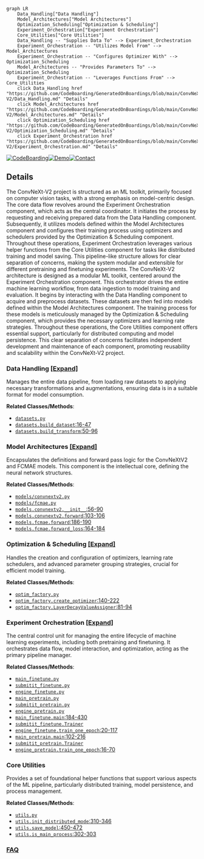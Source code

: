 ```mermaid
graph LR
    Data_Handling["Data Handling"]
    Model_Architectures["Model Architectures"]
    Optimization_Scheduling["Optimization & Scheduling"]
    Experiment_Orchestration["Experiment Orchestration"]
    Core_Utilities["Core Utilities"]
    Data_Handling -- "Supplies Data To" --> Experiment_Orchestration
    Experiment_Orchestration -- "Utilizes Model From" --> Model_Architectures
    Experiment_Orchestration -- "Configures Optimizer With" --> Optimization_Scheduling
    Model_Architectures -- "Provides Parameters To" --> Optimization_Scheduling
    Experiment_Orchestration -- "Leverages Functions From" --> Core_Utilities
    click Data_Handling href "https://github.com/CodeBoarding/GeneratedOnBoardings/blob/main/ConvNeXt-V2/Data_Handling.md" "Details"
    click Model_Architectures href "https://github.com/CodeBoarding/GeneratedOnBoardings/blob/main/ConvNeXt-V2/Model_Architectures.md" "Details"
    click Optimization_Scheduling href "https://github.com/CodeBoarding/GeneratedOnBoardings/blob/main/ConvNeXt-V2/Optimization_Scheduling.md" "Details"
    click Experiment_Orchestration href "https://github.com/CodeBoarding/GeneratedOnBoardings/blob/main/ConvNeXt-V2/Experiment_Orchestration.md" "Details"
```

[![CodeBoarding](https://img.shields.io/badge/Generated%20by-CodeBoarding-9cf?style=flat-square)](https://github.com/CodeBoarding/GeneratedOnBoardings)[![Demo](https://img.shields.io/badge/Try%20our-Demo-blue?style=flat-square)](https://www.codeboarding.org/demo)[![Contact](https://img.shields.io/badge/Contact%20us%20-%20contact@codeboarding.org-lightgrey?style=flat-square)](mailto:contact@codeboarding.org)

## Details

The ConvNeXt-V2 project is structured as an ML toolkit, primarily focused on computer vision tasks, with a strong emphasis on model-centric design. The core data flow revolves around the Experiment Orchestration component, which acts as the central coordinator. It initiates the process by requesting and receiving prepared data from the Data Handling component. Subsequently, it utilizes models defined within the Model Architectures component and configures their training process using optimizers and schedulers provided by the Optimization & Scheduling component. Throughout these operations, Experiment Orchestration leverages various helper functions from the Core Utilities component for tasks like distributed training and model saving. This pipeline-like structure allows for clear separation of concerns, making the system modular and extensible for different pretraining and finetuning experiments. The ConvNeXt-V2 architecture is designed as a modular ML toolkit, centered around the Experiment Orchestration component. This orchestrator drives the entire machine learning workflow, from data ingestion to model training and evaluation. It begins by interacting with the Data Handling component to acquire and preprocess datasets. These datasets are then fed into models defined within the Model Architectures component. The training process for these models is meticulously managed by the Optimization & Scheduling component, which provides the necessary optimizers and learning rate strategies. Throughout these operations, the Core Utilities component offers essential support, particularly for distributed computing and model persistence. This clear separation of concerns facilitates independent development and maintenance of each component, promoting reusability and scalability within the ConvNeXt-V2 project.

### Data Handling [[Expand]](./Data_Handling.md)
Manages the entire data pipeline, from loading raw datasets to applying necessary transformations and augmentations, ensuring data is in a suitable format for model consumption.


**Related Classes/Methods**:

- <a href="https://github.com/facebookresearch/ConvNeXt-V2/blob/main/datasets.py" target="_blank" rel="noopener noreferrer">`datasets.py`</a>
- <a href="https://github.com/facebookresearch/ConvNeXt-V2/blob/main/datasets.py#L16-L47" target="_blank" rel="noopener noreferrer">`datasets.build_dataset`:16-47</a>
- <a href="https://github.com/facebookresearch/ConvNeXt-V2/blob/main/datasets.py#L50-L96" target="_blank" rel="noopener noreferrer">`datasets.build_transform`:50-96</a>


### Model Architectures [[Expand]](./Model_Architectures.md)
Encapsulates the definitions and forward pass logic for the ConvNeXtV2 and FCMAE models. This component is the intellectual core, defining the neural network structures.


**Related Classes/Methods**:

- <a href="https://github.com/facebookresearch/ConvNeXt-V2/blob/main/models/convnextv2.py" target="_blank" rel="noopener noreferrer">`models/convnextv2.py`</a>
- <a href="https://github.com/facebookresearch/ConvNeXt-V2/blob/main/models/fcmae.py" target="_blank" rel="noopener noreferrer">`models/fcmae.py`</a>
- <a href="https://github.com/facebookresearch/ConvNeXt-V2/blob/main/models/convnextv2.py#L56-L90" target="_blank" rel="noopener noreferrer">`models.convnextv2.__init__`:56-90</a>
- <a href="https://github.com/facebookresearch/ConvNeXt-V2/blob/main/models/convnextv2.py#L103-L106" target="_blank" rel="noopener noreferrer">`models.convnextv2.forward`:103-106</a>
- <a href="https://github.com/facebookresearch/ConvNeXt-V2/blob/main/models/fcmae.py#L186-L190" target="_blank" rel="noopener noreferrer">`models.fcmae.forward`:186-190</a>
- <a href="https://github.com/facebookresearch/ConvNeXt-V2/blob/main/models/fcmae.py#L164-L184" target="_blank" rel="noopener noreferrer">`models.fcmae.forward_loss`:164-184</a>


### Optimization & Scheduling [[Expand]](./Optimization_Scheduling.md)
Handles the creation and configuration of optimizers, learning rate schedulers, and advanced parameter grouping strategies, crucial for efficient model training.


**Related Classes/Methods**:

- <a href="https://github.com/facebookresearch/ConvNeXt-V2/blob/main/optim_factory.py" target="_blank" rel="noopener noreferrer">`optim_factory.py`</a>
- <a href="https://github.com/facebookresearch/ConvNeXt-V2/blob/main/optim_factory.py#L140-L222" target="_blank" rel="noopener noreferrer">`optim_factory.create_optimizer`:140-222</a>
- <a href="https://github.com/facebookresearch/ConvNeXt-V2/blob/main/optim_factory.py#L81-L94" target="_blank" rel="noopener noreferrer">`optim_factory.LayerDecayValueAssigner`:81-94</a>


### Experiment Orchestration [[Expand]](./Experiment_Orchestration.md)
The central control unit for managing the entire lifecycle of machine learning experiments, including both pretraining and finetuning. It orchestrates data flow, model interaction, and optimization, acting as the primary pipeline manager.


**Related Classes/Methods**:

- <a href="https://github.com/facebookresearch/ConvNeXt-V2/blob/main/main_finetune.py" target="_blank" rel="noopener noreferrer">`main_finetune.py`</a>
- <a href="https://github.com/facebookresearch/ConvNeXt-V2/blob/main/submitit_finetune.py" target="_blank" rel="noopener noreferrer">`submitit_finetune.py`</a>
- <a href="https://github.com/facebookresearch/ConvNeXt-V2/blob/main/engine_finetune.py" target="_blank" rel="noopener noreferrer">`engine_finetune.py`</a>
- <a href="https://github.com/facebookresearch/ConvNeXt-V2/blob/main/main_pretrain.py" target="_blank" rel="noopener noreferrer">`main_pretrain.py`</a>
- <a href="https://github.com/facebookresearch/ConvNeXt-V2/blob/main/submitit_pretrain.py" target="_blank" rel="noopener noreferrer">`submitit_pretrain.py`</a>
- <a href="https://github.com/facebookresearch/ConvNeXt-V2/blob/main/engine_pretrain.py" target="_blank" rel="noopener noreferrer">`engine_pretrain.py`</a>
- <a href="https://github.com/facebookresearch/ConvNeXt-V2/blob/main/main_finetune.py#L184-L430" target="_blank" rel="noopener noreferrer">`main_finetune.main`:184-430</a>
- <a href="https://github.com/facebookresearch/ConvNeXt-V2/blob/main/submitit_finetune.py" target="_blank" rel="noopener noreferrer">`submitit_finetune.Trainer`</a>
- <a href="https://github.com/facebookresearch/ConvNeXt-V2/blob/main/engine_finetune.py#L20-L117" target="_blank" rel="noopener noreferrer">`engine_finetune.train_one_epoch`:20-117</a>
- <a href="https://github.com/facebookresearch/ConvNeXt-V2/blob/main/main_pretrain.py#L102-L216" target="_blank" rel="noopener noreferrer">`main_pretrain.main`:102-216</a>
- <a href="https://github.com/facebookresearch/ConvNeXt-V2/blob/main/submitit_pretrain.py" target="_blank" rel="noopener noreferrer">`submitit_pretrain.Trainer`</a>
- <a href="https://github.com/facebookresearch/ConvNeXt-V2/blob/main/engine_pretrain.py#L16-L70" target="_blank" rel="noopener noreferrer">`engine_pretrain.train_one_epoch`:16-70</a>


### Core Utilities
Provides a set of foundational helper functions that support various aspects of the ML pipeline, particularly distributed training, model persistence, and process management.


**Related Classes/Methods**:

- <a href="https://github.com/facebookresearch/ConvNeXt-V2/blob/main/utils.py" target="_blank" rel="noopener noreferrer">`utils.py`</a>
- <a href="https://github.com/facebookresearch/ConvNeXt-V2/blob/main/utils.py#L310-L346" target="_blank" rel="noopener noreferrer">`utils.init_distributed_mode`:310-346</a>
- <a href="https://github.com/facebookresearch/ConvNeXt-V2/blob/main/utils.py#L450-L472" target="_blank" rel="noopener noreferrer">`utils.save_model`:450-472</a>
- <a href="https://github.com/facebookresearch/ConvNeXt-V2/blob/main/utils.py#L302-L303" target="_blank" rel="noopener noreferrer">`utils.is_main_process`:302-303</a>




### [FAQ](https://github.com/CodeBoarding/GeneratedOnBoardings/tree/main?tab=readme-ov-file#faq)